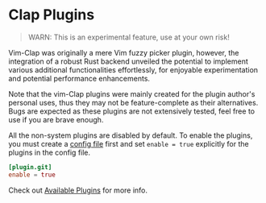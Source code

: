 # Clap Plugins

> WARN: This is an experimental feature, use at your own risk!

Vim-Clap was originally a mere Vim fuzzy picker plugin, however, the integration of a robust Rust backend unveiled the potential to implement various additional functionalities effortlessly, for enjoyable experimentation and potential performance enhancements.

Note that the vim-Clap plugins were mainly created for the plugin author's personal uses, thus they may not be feature-complete as their alternatives. Bugs are expected as these plugins are not extensively tested, feel free to use if you are brave enough.


All the non-system plugins are disabled by default. To enable the plugins, you must create a [config file](./config.md) first and set `enable = true` explicitly for the plugins in the config file.

```toml
[plugin.git]
enable = true
```

Check out [Available Plugins](./plugins.md) for more info.
